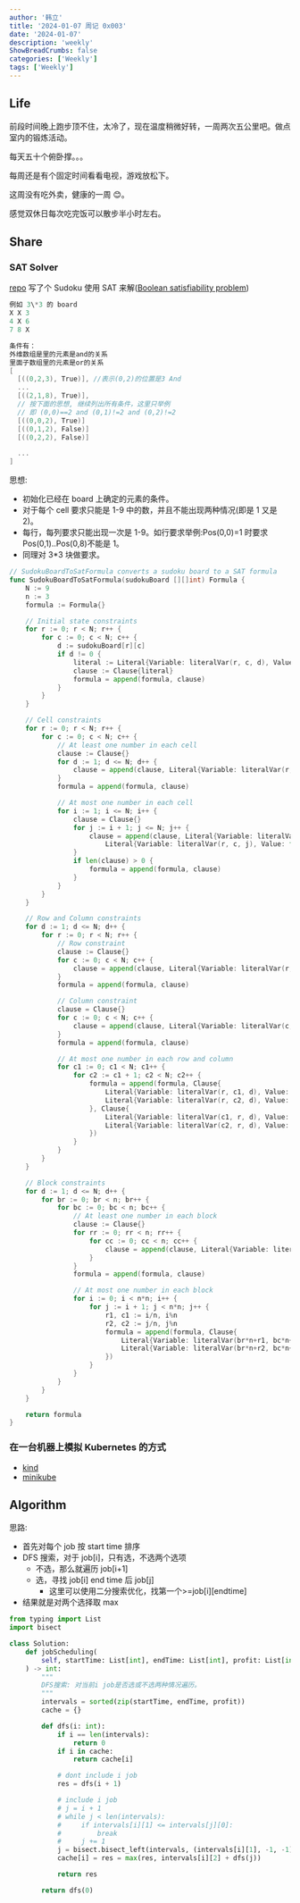 ```yaml
---
author: '韩立'
title: '2024-01-07 周记 0x003'
date: '2024-01-07'
description: 'weekly'
ShowBreadCrumbs: false
categories: ['Weekly']
tags: ['Weekly']
---
```


## Life

前段时间晚上跑步顶不住，太冷了，现在温度稍微好转，一周两次五公里吧。做点室内的锻炼活动。

每天五十个俯卧撑。。。

每周还是有个固定时间看看电视，游戏放松下。

这周没有吃外卖，健康的一周 😊。

感觉双休日每次吃完饭可以散步半小时左右。

## Share

### SAT Solver

[repo](https://github.com/XmchxUp/goSudoku) 写了个 Sudoku 使用 SAT 来解([Boolean satisfiability problem](https://en.wikipedia.org/wiki/Boolean_satisfiability_problem))

```go
例如 3\*3 的 board
X X 3
4 X 6
7 8 X

条件有：
外维数组是里的元素是and的关系
里面子数组里的元素是or的关系
[
  [((0,2,3), True)], //表示(0,2)的位置是3 And
  ...
  [((2,1,8), True)],
  // 按下面的思想, 继续列出所有条件，这里只举例
  // 即 (0,0)==2 and (0,1)!=2 and (0,2)!=2
  [((0,0,2), True)]
  [((0,1,2), False)]
  [((0,2,2), False)]

  ...
]
```

思想:

- 初始化已经在 board 上确定的元素的条件。
- 对于每个 cell 要求只能是 1-9 中的数，并且不能出现两种情况(即是 1 又是 2)。
- 每行，每列要求只能出现一次是 1-9。如行要求举例:Pos(0,0)=1 时要求 Pos(0,1)..Pos(0,8)不能是 1。
- 同理对 3\*3 块做要求。

```go
// SudokuBoardToSatFormula converts a sudoku board to a SAT formula
func SudokuBoardToSatFormula(sudokuBoard [][]int) Formula {
	N := 9
	n := 3
	formula := Formula{}

	// Initial state constraints
	for r := 0; r < N; r++ {
		for c := 0; c < N; c++ {
			d := sudokuBoard[r][c]
			if d != 0 {
				literal := Literal{Variable: literalVar(r, c, d), Value: true}
				clause := Clause{literal}
				formula = append(formula, clause)
			}
		}
	}

	// Cell constraints
	for r := 0; r < N; r++ {
		for c := 0; c < N; c++ {
			// At least one number in each cell
			clause := Clause{}
			for d := 1; d <= N; d++ {
				clause = append(clause, Literal{Variable: literalVar(r, c, d), Value: true})
			}
			formula = append(formula, clause)

			// At most one number in each cell
			for i := 1; i <= N; i++ {
				clause = Clause{}
				for j := i + 1; j <= N; j++ {
					clause = append(clause, Literal{Variable: literalVar(r, c, i), Value: false},
						Literal{Variable: literalVar(r, c, j), Value: false})
				}
				if len(clause) > 0 {
					formula = append(formula, clause)
				}
			}
		}
	}

	// Row and Column constraints
	for d := 1; d <= N; d++ {
		for r := 0; r < N; r++ {
			// Row constraint
			clause := Clause{}
			for c := 0; c < N; c++ {
				clause = append(clause, Literal{Variable: literalVar(r, c, d), Value: true})
			}
			formula = append(formula, clause)

			// Column constraint
			clause = Clause{}
			for c := 0; c < N; c++ {
				clause = append(clause, Literal{Variable: literalVar(c, r, d), Value: true})
			}
			formula = append(formula, clause)

			// At most one number in each row and column
			for c1 := 0; c1 < N; c1++ {
				for c2 := c1 + 1; c2 < N; c2++ {
					formula = append(formula, Clause{
						Literal{Variable: literalVar(r, c1, d), Value: false},
						Literal{Variable: literalVar(r, c2, d), Value: false},
					}, Clause{
						Literal{Variable: literalVar(c1, r, d), Value: false},
						Literal{Variable: literalVar(c2, r, d), Value: false},
					})
				}
			}
		}
	}

	// Block constraints
	for d := 1; d <= N; d++ {
		for br := 0; br < n; br++ {
			for bc := 0; bc < n; bc++ {
				// At least one number in each block
				clause := Clause{}
				for rr := 0; rr < n; rr++ {
					for cc := 0; cc < n; cc++ {
						clause = append(clause, Literal{Variable: literalVar(br*n+rr, bc*n+cc, d), Value: true})
					}
				}
				formula = append(formula, clause)

				// At most one number in each block
				for i := 0; i < n*n; i++ {
					for j := i + 1; j < n*n; j++ {
						r1, c1 := i/n, i%n
						r2, c2 := j/n, j%n
						formula = append(formula, Clause{
							Literal{Variable: literalVar(br*n+r1, bc*n+c1, d), Value: false},
							Literal{Variable: literalVar(br*n+r2, bc*n+c2, d), Value: false},
						})
					}
				}
			}
		}
	}

	return formula
}
```

### 在一台机器上模拟 Kubernetes 的方式

- [kind](https://kind.sigs.k8s.io/docs/user/quick-start/#installation)
- [minikube](https://minikube.sigs.k8s.io/docs/start/)

## Algorithm

思路:

- 首先对每个 job 按 start time 排序
- DFS 搜索，对于 job[i]，只有选，不选两个选项
  - 不选，那么就遍历 job[i+1]
  - 选，寻找 job[i] end time 后 job[j]
    - 这里可以使用二分搜索优化，找第一个>=job[i][endtime]
- 结果就是对两个选择取 max

```python
from typing import List
import bisect

class Solution:
    def jobScheduling(
        self, startTime: List[int], endTime: List[int], profit: List[int]
    ) -> int:
        """
        DFS搜索: 对当前i job是否选或不选两种情况遍历。
        """
        intervals = sorted(zip(startTime, endTime, profit))
        cache = {}

        def dfs(i: int):
            if i == len(intervals):
                return 0
            if i in cache:
                return cache[i]

            # dont include i job
            res = dfs(i + 1)

            # include i job
            # j = i + 1
            # while j < len(intervals):
            #     if intervals[i][1] <= intervals[j][0]:
            #         break
            #     j += 1
            j = bisect.bisect_left(intervals, (intervals[i][1], -1, -1))
            cache[i] = res = max(res, intervals[i][2] + dfs(j))

            return res

        return dfs(0)

```
